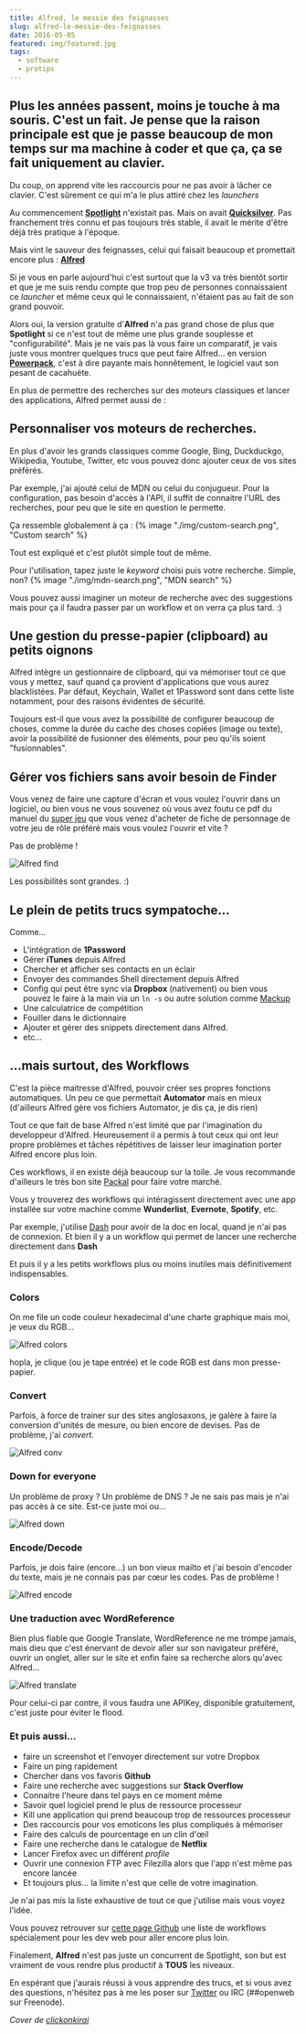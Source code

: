 ```yaml
---
title: Alfred, le messie des feignasses
slug: alfred-le-messie-des-feignasses
date: 2016-05-05
featured: img/featured.jpg
tags:
  - software
  - protips
---
```


Plus les années passent, moins je touche à ma souris. C'est un fait. Je pense que la raison principale est que je passe beaucoup de mon temps sur ma machine à coder et que ça, ça se fait uniquement au clavier.
---

Du coup, on apprend vite les raccourcis pour ne pas avoir à lâcher ce clavier. C'est sûrement ce qui m'a le plus attiré chez les *launchers*

Au commencement **[Spotlight](https://support.apple.com/fr-fr/HT204014)** n'existait pas. Mais on avait **[Quicksilver](https://qsapp.com/)**. Pas franchement très connu et pas toujours très stable, il avait le mérite d'être déjà très pratique à l'époque.

Mais vint le sauveur des feignasses, celui qui faisait beaucoup et promettait encore plus : **[Alfred](https://www.alfredapp.com/)**

Si je vous en parle aujourd'hui c'est surtout que la v3 va très bientôt sortir et que je me suis rendu compte que trop peu de personnes connaissaient ce *launcher* et même ceux qui le connaissaient, n'étaient pas au fait de son grand pouvoir.

Alors oui, la version gratuite d'**Alfred** n'a pas grand chose de plus que **Spotlight** si ce n'est tout de même une plus grande souplesse et "configurabilité". Mais je ne vais pas là vous faire un comparatif, je vais juste vous montrer quelques trucs que peut faire Alfred… en version **[Powerpack](https://www.alfredapp.com/powerpack/)**, c'est à dire payante mais honnêtement, le logiciel vaut son pesant de cacahuète.

En plus de permettre des recherches sur des moteurs classiques et lancer des applications, Alfred permet aussi de :

## Personnaliser vos moteurs de recherches.

En plus d'avoir les grands classiques comme Google, Bing, Duckduckgo, Wikipedia, Youtube, Twitter, etc vous pouvez donc ajouter ceux de vos sites préférés.

Par exemple, j'ai ajouté celui de MDN ou celui du conjugueur. Pour la configuration, pas besoin d'accès à l'API, il suffit de connaitre l'URL des recherches, pour peu que le site en question le permette.

Ça ressemble globalement à ça :
{% image "./img/custom-search.png", "Custom search" %}

Tout est expliqué et c'est plutôt simple tout de même.

Pour l'utilisation, tapez juste le *keyword* choisi puis votre recherche. Simple, non?
{% image "./img/mdn-search.png", "MDN search" %}

Vous pouvez aussi imaginer un moteur de recherche avec des suggestions mais pour ça il faudra passer par un workflow et on verra ça plus tard. :)

## Une gestion du presse-papier (clipboard) au petits oignons

Alfred intègre un gestionnaire de clipboard, qui va mémoriser tout ce que vous y mettez, sauf quand ça provient d'applications que vous aurez blacklistées. Par défaut, Keychain, Wallet et 1Password sont dans cette liste notamment, pour des raisons évidentes de sécurité.

Toujours est-il que vous avez la possibilité de configurer beaucoup de choses, comme la durée du cache des choses copiées (image ou texte), avoir la possibilité de fusionner des éléments, pour peu qu'ils soient "fusionnables".

## Gérer vos fichiers sans avoir besoin de Finder

Vous venez de faire une capture d'écran et vous voulez l'ouvrir dans un logiciel, ou bien vous ne vous souvenez où vous avez foutu ce pdf du manuel du [super jeu](http://www.keeptalkinggame.com/) que vous venez d'acheter de fiche de personnage de votre jeu de rôle préféré mais vous voulez l'ouvrir et vite ?

Pas de problème !

![Alfred find](img/alfred-find.gif)

Les possibilités sont grandes. :)

## Le plein de petits trucs sympatoche…

Comme…

- L'intégration de **1Password**
- Gérer **iTunes** depuis Alfred
- Chercher et afficher ses contacts en un éclair
- Envoyer des commandes Shell directement depuis Alfred
- Config qui peut être sync via **Dropbox** (nativement) ou bien vous pouvez le faire à la main via un `ln -s` ou autre solution comme [Mackup](https://github.com/lra/mackup)
- Une calculatrice de compétition
- Fouiller dans le dictionnaire
- Ajouter et gérer des snippets directement dans Alfred.
- etc…

## …mais surtout, des Workflows

C'est la pièce maitresse d'Alfred, pouvoir créer ses propres fonctions automatiques. Un peu ce que permettait **Automator** mais en mieux (d'ailleurs Alfred gère vos fichiers Automator, je dis ça, je dis rien)

Tout ce que fait de base Alfred n'est limité que par l'imagination du developpeur d'Alfred. Heureusement il a permis à tout ceux qui ont leur propre problèmes et tâches répétitives de laisser leur imagination porter Alfred encore plus loin.

Ces workflows, il en existe déjà beaucoup sur la toile. Je vous recommande d'ailleurs le très bon site [Packal](http://www.packal.org/) pour faire votre marché.

Vous y trouverez des workflows qui intéragissent directement avec une app installée sur votre machine comme **Wunderlist**, **Evernote**, **Spotify**, etc.

Par exemple, j'utilise [Dash](https://kapeli.com/dash) pour avoir de la doc en local, quand je n'ai pas de connexion. Et bien il y a un workflow qui permet de lancer une recherche directement dans **Dash**

Et puis il y a les petits workflows plus ou moins inutiles mais définitivement indispensables.

### Colors

On me file un code couleur hexadecimal d'une charte graphique mais moi, je veux du RGB…

![Alfred colors](img/alfred-colors.gif)

hopla, je clique (ou je tape entrée) et le code RGB est dans mon presse-papier.

### Convert

Parfois, à force de trainer sur des sites anglosaxons, je galère à faire la conversion d'unités de mesure, ou bien encore de devises. Pas de problème, j'ai *convert*.

![Alfred conv](img/alfred-conv.gif)

### Down for everyone

Un problème de proxy ? Un problème de DNS ? Je ne sais pas mais je n'ai pas accès à ce site. Est-ce juste moi ou…

![Alfred down](img/alfred-down.gif)

### Encode/Decode

Parfois, je dois faire (encore…) un bon vieux mailto et j'ai besoin d'encoder du texte, mais je ne connais pas par cœur les codes. Pas de problème !

![Alfred encode](img/alfred-encode.gif)

### Une traduction avec WordReference

Bien plus fiable que Google Translate, WordReference ne me trompe jamais, mais dieu que c'est énervant de devoir aller sur son navigateur préféré, ouvrir un onglet, aller sur le site et enfin faire sa recherche alors qu'avec Alfred…

![Alfred translate](img/alfred-translate.gif)

Pour celui-ci par contre, il vous faudra une APIKey, disponible gratuitement, c'est juste pour éviter le flood.

### Et puis aussi…

- faire un screenshot et l'envoyer directement sur votre Dropbox
- Faire un ping rapidement
- Chercher dans vos favoris **Github**
- Faire une recherche avec suggestions sur **Stack Overflow**
- Connaitre l'heure dans tel pays en ce moment même
- Savoir quel logiciel prend le plus de ressource processeur
- Kill une application qui prend beaucoup trop de ressources processeur
- Des raccourcis pour vos emoticons les plus compliqués à mémoriser
- Faire des calculs de pourcentage en un clin d'œil
- Faire une recherche dans le catalogue de **Netflix**
- Lancer Firefox avec un différent *profile*
- Ouvrir une connexion FTP avec Filezilla alors que l'app n'est même pas encore lancée
- Et toujours plus… la limite n'est que celle de votre imagination.

Je n'ai pas mis la liste exhaustive de tout ce que j'utilise mais vous voyez l'idée.

Vous pouvez retrouver sur [cette page Github](https://github.com/willfarrell/alfred-workflows) une liste de workflows spécialement pour les dev web pour aller encore plus loin.

Finalement, **Alfred** n'est pas juste un concurrent de Spotlight, son but est vraiment de vous rendre plus productif à **TOUS** les niveaux.

En espérant que j'aurais réussi à vous apprendre des trucs, et si vous avez des questions, n'hésitez pas à me les poser sur [Twitter](https://twitter.com/GoOz) ou IRC (##openweb sur Freenode).

*Cover de [clickonkirai](https://www.flickr.com/photos/clickonkirai/7175120640/)*
